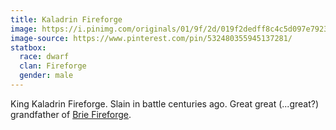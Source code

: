 ```yaml
---
title: Kaladrin Fireforge
image: https://i.pinimg.com/originals/01/9f/2d/019f2dedff8c4c5d097e792391b1997e.jpg
image-source: https://www.pinterest.com/pin/532480355945137281/
statbox:
  race: dwarf
  clan: Fireforge
  gender: male
---
```


King Kaladrin Fireforge. Slain in battle centuries ago. Great great (...great?) grandfather of [Brie Fireforge](brie-fireforge).

